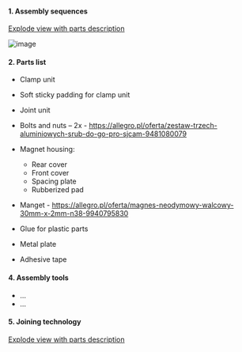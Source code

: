  #### 1. Assembly sequences 
 
 [Explode view with parts description](https://wikifactory.com/+mkpro/sion-phone-holder)
 
 ![image](https://wikifactory-prod-uploads.oss-accelerate.aliyuncs.com/140206/explode-view.jpg?response-content-type=image%2Fjpeg&response-content-disposition=attachment%3B%20filename%3D%22explode%20view.jpg%22&AWSAccessKeyId=LTAI4GK1mTcvu7wXYTXXtiy6&Signature=nEWYWpQM519U5mKAwPNV8%2FetIGk%3D&Expires=1638360285)


 #### 2. Parts list 
 
  * Clamp unit
  * Soft sticky padding for clamp unit
  * Joint unit
  * Bolts and nuts – 2x - https://allegro.pl/oferta/zestaw-trzech-aluminiowych-srub-do-go-pro-sjcam-9481080079﻿
  * Magnet housing:
     * Rear cover
     * Front cover
     * Spacing plate
     * Rubberized pad

  * Manget - https://allegro.pl/oferta/magnes-neodymowy-walcowy-30mm-x-2mm-n38-9940795830﻿
  * Glue for plastic parts
  * Metal plate
  * Adhesive tape

 #### 4. Assembly tools 
   * ...
   * ...
  
#### 5. Joining technology 

[Explode view with parts description](https://wikifactory-prod-uploads.oss-accelerate.aliyuncs.com/140206/explode-view.jpg?response-content-type=image%2Fjpeg&response-content-disposition=attachment%3B%20filename%3D%22explode%20view.jpg%22&AWSAccessKeyId=LTAI4GK1mTcvu7wXYTXXtiy6&Signature=rXEdHnsx8FsmKuHBqbq9piz%2BgPA%3D&Expires=1623941488)
